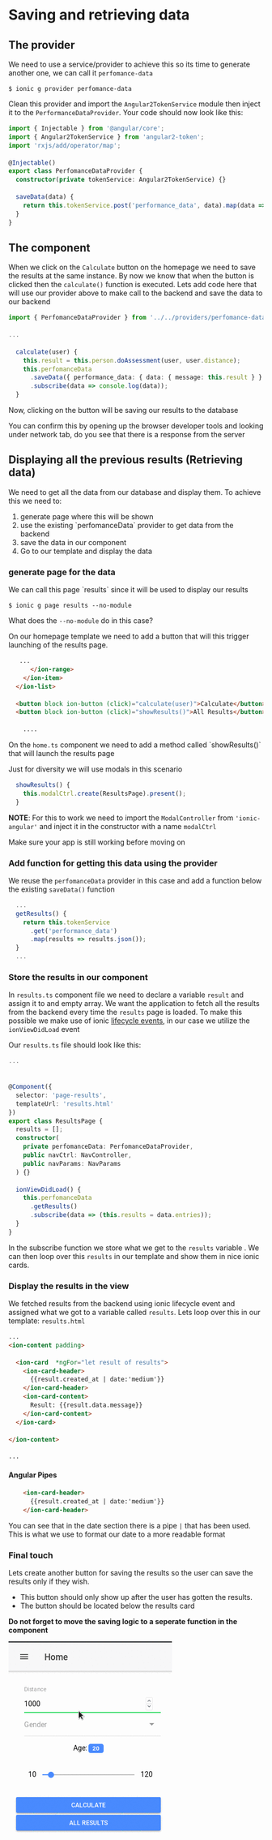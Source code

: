# Saving and retrieving data

## The provider

We need to use a service/provider to achieve this so its time to generate another one, we can call it `perfomance-data`

```shell
$ ionic g provider perfomance-data
```

Clean this provider and import the `Angular2TokenService` module then inject it to the `PerformanceDataProvider`. Your code should now look like this:

```typescript
import { Injectable } from '@angular/core';
import { Angular2TokenService } from 'angular2-token';
import 'rxjs/add/operator/map';

@Injectable()
export class PerfomanceDataProvider {
  constructor(private tokenService: Angular2TokenService) {}

  saveData(data) {
    return this.tokenService.post('performance_data', data).map(data => data);
  }
}
```

## The component

When we click on the `Calculate` button on the homepage we need to save the results at the same instance. By now we know that when the button is clicked then the `calculate()` function is executed. Lets add code here that will use our provider above to make call to the backend and save the data to our backend

```typescript
import { PerfomanceDataProvider } from '../../providers/perfomance-data/perfomance-data';

...

  calculate(user) {
    this.result = this.person.doAssessment(user, user.distance);
    this.perfomanceData
      .saveData({ performance_data: { data: { message: this.result } } })
      .subscribe(data => console.log(data));
  }
```

Now, clicking on the button will be saving our results to the database

You can confirm this by opening up the browser developer tools and looking under network tab, do you see that there is a response from the server

## Displaying all the previous results \(Retrieving data\)

We need to get all the data from our database and display them. To achieve this we need to:

1. generate page where this will be shown
2. use the existing \`perfomanceData\` provider to get data from the backend
3. save the data in our component
4. Go to our template and display the data

### generate page for the data

We can call this page \`results\` since it will be used to display our results

```shell
$ ionic g page results --no-module
```

What does the `--no-module` do in this case?

On our homepage template we need to add a button that will this trigger launching of the results page.

```html
   ...
      </ion-range>
    </ion-item>
  </ion-list>

  <button block ion-button (click)="calculate(user)">Calculate</button>
  <button block ion-button (click)="showResults()">All Results</button>

    ....
```

On the `home.ts` component we need to add a method called \`showResults\(\)\` that will launch the results page

Just for diversity we will use modals in this scenario

```typescript
  showResults() {
    this.modalCtrl.create(ResultsPage).present();
  }
```

**NOTE**: For this to work we need to import the `ModalController` from `'ionic-angular'`  and inject it in the constructor with a name `modalCtrl`

Make sure your app is still working before moving on

### Add function for getting this data using the provider

We reuse the `perfomanceData` provider in this case and add a function below the existing `saveData()`  function

```typescript
  ...
  getResults() {
    return this.tokenService
      .get('performance_data')
      .map(results => results.json());
  }
  ...
```

### Store the results in our component

In `results.ts` component file we need to declare a variable `result` and assign it to and empty array. We want the application to fetch all the results from the backend every time the `results` page is loaded. To make this possible we make use of ionic [lifecycle events](http://blog.ionic.io/navigating-lifecycle-events/), in our case we utilize the `ionViewDidLoad` event

Our `results.ts` file should look like this:

```typescript
...


@Component({
  selector: 'page-results',
  templateUrl: 'results.html'
})
export class ResultsPage {
  results = [];
  constructor(
    private perfomanceData: PerfomanceDataProvider,
    public navCtrl: NavController,
    public navParams: NavParams
  ) {}

  ionViewDidLoad() {
    this.perfomanceData
      .getResults()
      .subscribe(data => (this.results = data.entries));
  }
}
```

In the subscribe function we store what we get to the `results` variable . We can then loop over this `results` in our template and show them in nice ionic cards.

### Display the results in the view

We fetched results from the backend using ionic lifecycle event and assigned what we got to a variable called `results`. Lets loop over this in our template: `results.html`

```html
...
<ion-content padding>

  <ion-card  *ngFor="let result of results">
    <ion-card-header>
      {{result.created_at | date:'medium'}}
    </ion-card-header>
    <ion-card-content>
      Result: {{result.data.message}}
    </ion-card-content>
  </ion-card>

</ion-content>

...
```

#### Angular Pipes

```html
    <ion-card-header>
      {{result.created_at | date:'medium'}}
    </ion-card-header>
```

You can see that in the date section there is a pipe `|` that has been used. This is what we use to format our date to a more readable format



### Final touch

Lets create another button for saving the results so the user can save the results only if they wish. 

* This button should only show up after the user has gotten the results.
* The button should be located below the results card

 **Do not forget to move the saving logic to a seperate function in the component**

![](/assets/show-save-button.gif)



